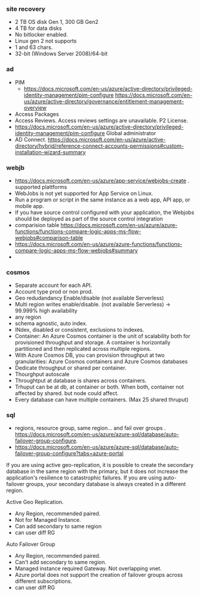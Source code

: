 
### site recovery ###

- 2 TB OS disk Gen 1, 300 GB Gen2
- 4 TB for data disks
- No bitlocker enabled.
- Linux gen 2 not supports
- 1 and 63 chars.
- 32-bit (Windows Server 2008)/64-bit

### ad  ###

- PIM
  - https://docs.microsoft.com/en-us/azure/active-directory/privileged-identity-management/pim-configure https://docs.microsoft.com/en-us/azure/active-directory/governance/entitlement-management-overview 
- Access Packages
- Access Reviews. Access reviews settings are unavailable. P2 License.
- https://docs.microsoft.com/en-us/azure/active-directory/privileged-identity-management/pim-configure Global administrator
- AD Connect. https://docs.microsoft.com/en-us/azure/active-directory/hybrid/reference-connect-accounts-permissions#custom-installation-wizard-summary


### webjb ###
- https://docs.microsoft.com/en-us/azure/app-service/webjobs-create . supported plattforms
- WebJobs is not yet supported for App Service on Linux.
- Run a program or script in the same instance as a web app, API app, or mobile app.
- If you have source control configured with your application, the Webjobs should be deployed as part of the source control integration
- comparision table https://docs.microsoft.com/en-us/azure/azure-functions/functions-compare-logic-apps-ms-flow-webjobs#comparison-table
- https://docs.microsoft.com/en-us/azure/azure-functions/functions-compare-logic-apps-ms-flow-webjobs#summary
- 


### cosmos ###

- Separate account for each API.
- Account type prod or non prod.
- Geo redudandancy Enable/disable (not available Serverless)
- Multi region writes enable/disable. (not available Serverless) -> 99.999% high availability
- any region
- schema agnostic, auto index.
- INdex, disabled or consistent, exclusions to indexes.
- Container: An Azure Cosmos container is the unit of scalability both for provisioned throughput and storage. A container is horizontally partitioned and then replicated across multiple regions.
- With Azure Cosmos DB, you can provision throughput at two granularities: Azure Cosmos containers and Azure Cosmos databases
- Dedicate throughput or shared per container.
- Thourghput autoscale
- Throughtput at database is shares across containers.
- Trhuput can be at db, at container or both. When both, container not affected by shared. but node could affect.
- Every database can have multiple containers. (Max 25 shared thruput)

### sql ###

- regions, resource group, same region... and fail over groups . https://docs.microsoft.com/en-us/azure/azure-sql/database/auto-failover-group-configure.
- https://docs.microsoft.com/en-us/azure/azure-sql/database/auto-failover-group-configure?tabs=azure-portal

If you are using active geo-replication, it is possible to create the secondary database in the same region with the primary, but it does not increase the application's resilience to catastrophic failures. If you are using auto-failover groups, your secondary database is always created in a different region.

Active Geo Replication.
- Any Region, recommended paired.
- Not for Managed Instance.
- Can add secondary to same region
- can user diff RG

Auto Failover Group
- Any Region, recommended paired.
- Can't add secondary to same region.
- Managed instance required Gateway. Not overlapping vnet.
- Azure portal does not support the creation of failover groups across different subscriptions. 
- can user diff RG

